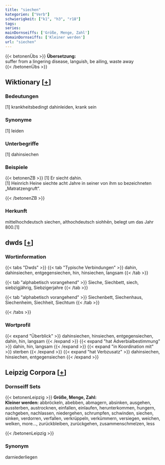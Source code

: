 ```yaml
---
title: "siechen"
kategorien: ["Verb"]
schwierigkeit: ["k1", "h3", "r18"]
tags:
series:
mainDornseiffs: ['Größe, Menge, Zahl']
domainDornseiffs: ['Kleiner werden']
url: "siechen"
---
```


{{< betonenÜbs >}}
**Übersetzung:**  
suffer from a lingering disease, languish, be ailing, waste away  
{{< /betonenÜbs >}}

## Wiktionary [[+](https://de.wiktionary.org/wiki/siechen)]

### Bedeutungen
[1] krankheitsbedingt dahinleiden, krank sein  

### Synonyme
[1] leiden  

### Unterbegriffe
[1] dahinsiechen  

### Beispiele
{{< betonenZB >}}
[1] Er siecht dahin.  
[1] Heinrich Heine siechte acht Jahre in seiner von ihm so bezeichneten „Matratzengruft“.  

{{< /betonenZB >}}
### Herkunft
mittelhochdeutsch siechen, althochdeutsch siohhēn, belegt um das Jahr 800.[1]  



## dwds [[+](https://www.dwds.de/wb/siechen)]

### Wortinformation
{{< tabs "Dwds" >}}
{{< tab "Typische Verbindungen" >}}
dahin, dahinsiechen, entgegensiechen, hin, hinsiechen, langsam
{{< /tab >}}

{{< tab "alphabetisch vorangehend" >}}
Sieche, Siechbett, siech, siebzigjährig, Siebzigerjahre
{{< /tab >}}

{{< tab "alphabetisch vorangehend" >}}
Siechenbett, Siechenhaus, Siechenheim, Siechheit, Siechtum
{{< /tab >}}

{{< /tabs >}}

### Wortprofil
{{< expand "Überblick" >}} dahinsiechen, hinsiechen, entgegensiechen, dahin, hin, langsam {{< /expand >}}
{{< expand "hat Adverbialbestimmung" >}} dahin, hin, langsam {{< /expand >}}
{{< expand "in Koordination mit" >}} sterben {{< /expand >}}
{{< expand "hat Verbzusatz" >}} dahinsiechen, hinsiechen, entgegensiechen {{< /expand >}}

## Leipzig Corpora [[+](https://corpora.uni-leipzig.de/en/res?word=siechen&corpusId=deu_newscrawl-public_2018)]

### Dornseiff Sets
{{< betonenLeipzig >}}
**Größe, Menge, Zahl:**  
**Kleiner werden:** abbröckeln, abebben, abmagern, absinken, ausgehen, aussterben, austrocknen, einfallen, einlaufen, herunterkommen, hungern, nachgeben, nachlassen, niedergehen, schrumpfen, schwinden, siechen, sinken, verdorren, verfallen, verkrüppeln, verkümmern, versiegen, weichen, welken, more..., zurückbleiben, zurückgehen, zusammenschmelzen, less  

{{< /betonenLeipzig >}}

### Synonym
darniederliegen

